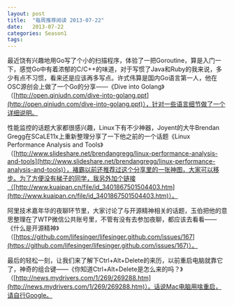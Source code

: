 ```yaml
---
layout: post
title:  "每周推荐阅读 2013-07-22"
date:   2013-07-22
categories: Season1
tags:
---
```


最近饶有兴趣地用Go写了个小的扫描程序，体验了一把Goroutine，算是入门一下，感觉Go中有着浓郁的C/C++的味道，对于写惯了Java和Ruby的我来说，多少有点不习惯，看来还是应该再多写点。许式伟算是国内Go语言第一人，他在OSC源创会上做了一个Go的分享——《Dive into Golang》（[http://open.qiniudn.com/dive-into-golang.ppt](http://open.qiniudn.com/dive-into-golang.ppt)），针对一些语言细节做了一个详细说明。

性能监控的话题大家都很感兴趣，Linux下有不少神器，Joyent的大牛Brendan Gregg在SCaLE11x上重新整理分享了一下他之前的一个话题《Linux Performance Analysis and Tools》（[http://www.slideshare.net/brendangregg/linux-performance-analysis-and-tools](http://www.slideshare.net/brendangregg/linux-performance-analysis-and-tools)），褚霸以前还推荐过这个分享里的一张神图，大家可以移步。为了方便没有梯子的同学，我另外加个链接（[http://www.kuaipan.cn/file/id_3401867501504403.htm](http://www.kuaipan.cn/file/id_3401867501504403.htm)）。

阿里技术嘉年华的夜聊环节里，大家讨论了与开源精神相关的话题，玉伯把他的意思整理在了WTP微信公共账号里，不管有没有去参加夜聊，都应该去看看——《什么是开源精神》（[https://github.com/lifesinger/lifesinger.github.com/issues/167](https://github.com/lifesinger/lifesinger.github.com/issues/167)）。

最后的轻松一刻，让我们来了解下Ctrl+Alt+Delete的来历，以前重启电脑就靠它了，神奇的组合键——《你知道Ctrl+Alt+Delete是怎么来的吗？》（[http://news.mydrivers.com/1/269/269288.htm](http://news.mydrivers.com/1/269/269288.htm)）。话说Mac电脑用啥重启，请自行Google。
